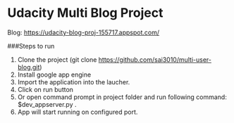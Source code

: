 # Udacity Multi Blog Project

Blog: https://udacity-blog-proj-155717.appspot.com/

###Steps to run
1. Clone the project (git clone https://github.com/sai3010/multi-user-blog.git)
2. Install google app engine
3. Import the application into the laucher.
4. Click on run button
5. Or open command prompt in project folder and run following command: $dev_appserver.py .
6. App will start running on configured port.
